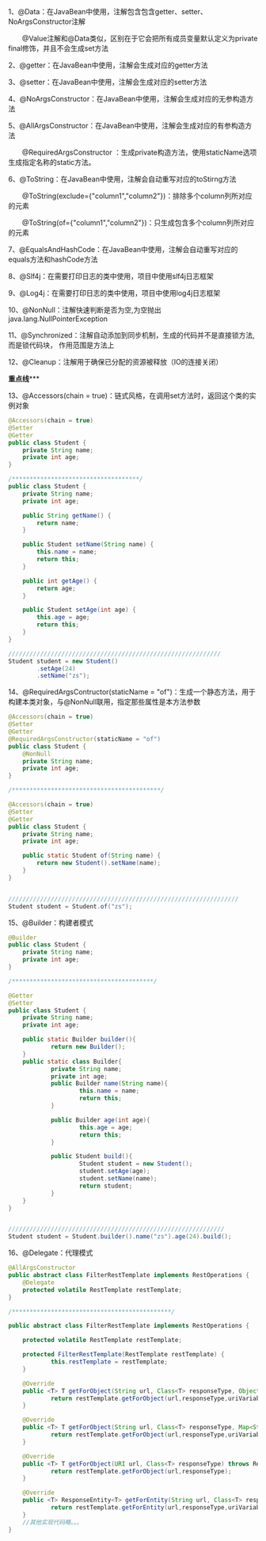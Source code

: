 1、@Data：在JavaBean中使用，注解包含包含getter、setter、NoArgsConstructor注解

　　@Value注解和@Data类似，区别在于它会把所有成员变量默认定义为private final修饰，并且不会生成set方法

2、@getter：在JavaBean中使用，注解会生成对应的getter方法

3、@setter：在JavaBean中使用，注解会生成对应的setter方法

4、@NoArgsConstructor：在JavaBean中使用，注解会生成对应的无参构造方法

5、@AllArgsConstructor：在JavaBean中使用，注解会生成对应的有参构造方法

　　@RequiredArgsConstructor ：生成private构造方法，使用staticName选项生成指定名称的static方法。

6、@ToString：在JavaBean中使用，注解会自动重写对应的toStirng方法

　　@ToString(exclude={"column1","column2"})：排除多个column列所对应的元素

　　@ToString(of={"column1","column2"})：只生成包含多个column列所对应的元素

7、@EqualsAndHashCode：在JavaBean中使用，注解会自动重写对应的equals方法和hashCode方法

8、@Slf4j：在需要打印日志的类中使用，项目中使用slf4j日志框架

9、@Log4j：在需要打印日志的类中使用，项目中使用log4j日志框架

10、@NonNull：注解快速判断是否为空,为空抛出java.lang.NullPointerException

11、@Synchronized：注解自动添加到同步机制，生成的代码并不是直接锁方法,而是锁代码块， 作用范围是方法上

12、@Cleanup：注解用于确保已分配的资源被释放（IO的连接关闭）

************************************************重点线***************************************************

13、@Accessors(chain = true)：链式风格，在调用set方法时，返回这个类的实例对象

```java
@Accessors(chain = true)
@Setter
@Getter
public class Student {
    private String name;
    private int age;
}

/************************************/
public class Student {
    private String name;
    private int age;

    public String getName() {
        return name;
    }

    public Student setName(String name) {
        this.name = name;
        return this;
    }

    public int getAge() {
        return age;
    }

    public Student setAge(int age) {
        this.age = age;
        return this;
    }
}

////////////////////////////////////////////////////////////
Student student = new Student()
        .setAge(24)
        .setName("zs");
```

14、@RequiredArgsContructor(staticName = "of")：生成一个静态方法，用于构建本类对象，与@NonNull联用，指定那些属性是本方法参数

```java
@Accessors(chain = true)
@Setter
@Getter
@RequiredArgsConstructor(staticName = "of")
public class Student {
    @NonNull 
    private String name;
    private int age;
}

/******************************************/

@Accessors(chain = true)
@Setter
@Getter
public class Student {
    private String name;
    private int age;

    public static Student of(String name) {
        return new Student().setName(name);
    } 
}


/////////////////////////////////////////////////////////////////
Student student = Student.of("zs");
```

15、@Builder：构建者模式

```java
@Builder
public class Student {
    private String name;
    private int age;
}

/****************************************/

@Getter
@Setter
public class Student {
    private String name;
    private int age;

    public static Builder builder(){
            return new Builder();
    }
    public static class Builder{
            private String name;
            private int age;
            public Builder name(String name){
                    this.name = name;
                    return this;
            }

            public Builder age(int age){
                    this.age = age;
                    return this;
            }

            public Student build(){
                    Student student = new Student();
                    student.setAge(age);
                    student.setName(name);
                    return student;
            }
    }
}


/////////////////////////////////////////////////////////////
Student student = Student.builder().name("zs").age(24).build();
```

16、@Delegate：代理模式

```java
@AllArgsConstructor
public abstract class FilterRestTemplate implements RestOperations {
    @Delegate
    protected volatile RestTemplate restTemplate;
}

/*********************************************/

public abstract class FilterRestTemplate implements RestOperations {

    protected volatile RestTemplate restTemplate;

    protected FilterRestTemplate(RestTemplate restTemplate) {
            this.restTemplate = restTemplate;
    }

    @Override
    public <T> T getForObject(String url, Class<T> responseType, Object... uriVariables) throws RestClientException {
            return restTemplate.getForObject(url,responseType,uriVariables);
    }

    @Override
    public <T> T getForObject(String url, Class<T> responseType, Map<String, ?> uriVariables) throws RestClientException {
            return restTemplate.getForObject(url,responseType,uriVariables);
    }

    @Override
    public <T> T getForObject(URI url, Class<T> responseType) throws RestClientException {
            return restTemplate.getForObject(url,responseType);
    }

    @Override
    public <T> ResponseEntity<T> getForEntity(String url, Class<T> responseType, Object... uriVariables) throws RestClientException {
            return restTemplate.getForEntity(url,responseType,uriVariables);
    }
    //其他实现代码略。。。
}
```

